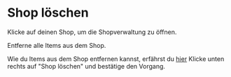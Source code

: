 <primary-label ref="survival-closed" />

# Shop löschen

<procedure title="Um deinen Shop zu löschen:">
<step>
<p>
Klicke auf deinen Shop, um die Shopverwaltung zu öffnen.
</p>
</step>
<step>
<p>
Entferne alle Items aus dem Shop.
</p>
<tip>
Wie du Items aus dem Shop entfernen kannst, erfährst du 
<a href="manage-shop.md"
   anchor="take-item"
   summary="Hier erfährst du wie du Items aus dem Shop entfernen kannst"
>hier</a>
</tip>
</step>
<step>
Klicke unten rechts auf "Shop löschen" und bestätige den Vorgang.
</step>
</procedure>